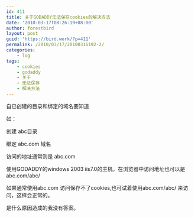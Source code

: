 ```yaml
---
id: 411
title: 关于GODADDY无法保存cookies的解决方法
date: '2010-03-17T08:26:19+08:00'
author: forestbird
layout: post
guid: 'https://bird.work/?p=411'
permalink: /2010/03/17/20100316192-2/
categories:
    - log
tags:
    - cookies
    - godaddy
    - 关于
    - 无法保存
    - 解决方法
---
```


自已创建的目录和绑定的域名要知道

如：

创建 abc目录

绑定 abc.com 域名

访问的地址通常则是 abc.com

使用GODADDY的windows 2003 iis7.0的主机，在浏览器中访问地址也可以是abc.com/abc/

如果通常使用abc.com 访问保存不了cookies,也可试着使用abc.com/abc/ 来访问，这样会正常的。

是什么原因造成的我没有答案。